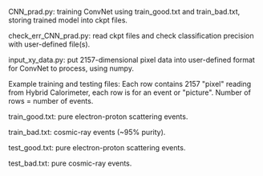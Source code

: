 CNN_prad.py: training ConvNet using train_good.txt and train_bad.txt, storing trained model into ckpt files.

check_err_CNN_prad.py: read ckpt files and check classification precision with user-defined file(s).

input_xy_data.py: put 2157-dimensional pixel data into user-defined format for ConvNet to process, using numpy.

Example training and testing files:
Each row contains 2157 "pixel" reading from Hybrid Calorimeter, each row is for an event or "picture". Number of rows = number of events.

train_good.txt: pure electron-proton scattering events.

train_bad.txt: cosmic-ray events (~95% purity).

test_good.txt: pure electron-proton scattering events.

test_bad.txt: pure cosmic-ray events.

